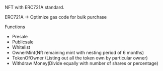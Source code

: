 NFT with ERC721A standard.

ERC721A -> Optimize gas code for bulk purchase

Functions

- Presale
- Publicsale
- Whitelist
- OwnerMint(Nft remaining mint with nesting period of 6 months)
- TokenOfOwner (Listing out all the token own by particular owner)
- Withdraw Money(Divide equally with number of shares or percentage)
